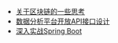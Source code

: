 - [关于区块链的一些思考](blog/20180126211546.md)
- [数据分析平台开放API接口设计](blog/20180126211645.md)
- [深入实战Spring Boot](https://github.com/al-chenfromsz/)
